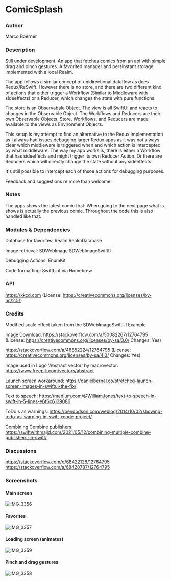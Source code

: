 
# ComicSplash

### Author
Marco Boerner

### Description
Still under development. An app that fetches comics from an api with simple drag and pinch gestures. A favorited manager and persinstant storage implemented with a local Realm.

The app follows a similar concept of unidirectional dataflow as does Redux/ReSwift. However there is no store, and there are two different kind of actions that either trigger a Workflow (Similar to Middleware with sideeffects) or a Reducer, which changes the state with pure functions.

The store is an Observabale Object. The view is all SwiftUI and reacts to changes in the Observable Object. The Workflows and Reducers are their own Observable Objects. Store, Workflows, and Reducers are made available to the views as Environment Objects.

This setup is my attempt to find an alternative to the Redux implementation as I always had issues debugging larger Redux apps as it was not always clear which middleware is triggered when and which action is intercepted by what middleware. The way my app works is, there is either a Workflow that has sideeffects and might trigger its own Reducer Action. Or there are Reducers which will directly change the state without any sideeffects.

It's still possible to intercept each of thsoe actions for debugging purposes.

Feedback and suggestions re more than welcome!

### Notes
The apps shows the latest comic first. When going to the next page what is shows is actually the previous comic. Throughout the code this is also handled like that.

### Modules & Dependencies
Database for favorites:
Realm
RealmDatabase

Image retrieval:
SDWebImage
SDWebImageSwiftUI

Debugging Actions:
EnumKit

Code formatting:
SwiftLint via Homebrew

### API
https://xkcd.com
(License: https://creativecommons.org/licenses/by-nc/2.5/)

### Credits
Modified scale effect taken from the SDWebImageSwiftUI Example 

Image Download:
https://stackoverflow.com/a/50082267/12764795
(License: https://creativecommons.org/licenses/by-sa/3.0/ Changes: Yes)

https://stackoverflow.com/a/46852224/12764795
(License: https://creativecommons.org/licenses/by-sa/4.0/ Changes: Yes)

Image used in Logo 'Abstract vector' by macrovector:
https://www.freepik.com/vectors/abstract

Launch screen workaround:
https://danielbernal.co/stretched-launch-screen-images-in-swiftui-the-fix/

Text to speech:
https://medium.com/@WilliamJones/text-to-speech-in-swift-in-5-lines-e6f6c6139086

ToDo's as warnings:
https://bendodson.com/weblog/2014/10/02/showing-todo-as-warning-in-swift-xcode-project/

Combining Combine publishers:
https://swiftwithmajid.com/2021/05/12/combining-multiple-combine-publishers-in-swift/

### Discussions
https://stackoverflow.com/q/68422128/12764795
https://stackoverflow.com/a/68428787/12764795


### Screenshots

#### Main screen
![IMG_3356](https://user-images.githubusercontent.com/55633868/126513571-b41081d4-a6ed-423a-a502-c4fdb7d8782e.PNG)

#### Favorites
![IMG_3357](https://user-images.githubusercontent.com/55633868/126513575-90cf7226-4651-4c3a-a86c-9b3ed4be5caa.PNG)

#### Loading screen (animates)
![IMG_3359](https://user-images.githubusercontent.com/55633868/126513562-bafc9efd-2468-4a59-801a-a31585a9090d.PNG)

#### Pinch and drag gestures
![IMG_3358](https://user-images.githubusercontent.com/55633868/126513566-9d25003d-7d21-46a3-ae03-7c93aa657fc3.PNG)
